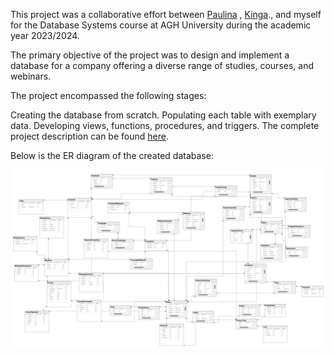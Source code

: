 This project was a collaborative effort between <a href="https://github.com/paula078">Paulina</a> , <a href="https://github.com/king-zar">Kinga</a>., and myself for the Database Systems course at AGH University during the academic year 2023/2024.

The primary objective of the project was to design and implement a database for a company offering a diverse range of studies, courses, and webinars.

The project encompassed the following stages:

Creating the database from scratch.
Populating each table with exemplary data.
Developing views, functions, procedures, and triggers.
The complete project description can be found <a href="https://github.com/Soamid/obiektowe-lab/tree/master/proj">here</a>.

Below is the ER diagram of the created database:

![Database Schema](Diagram.png)

